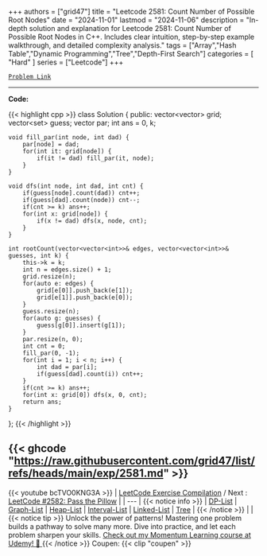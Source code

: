 
+++
authors = ["grid47"]
title = "Leetcode 2581: Count Number of Possible Root Nodes"
date = "2024-11-01"
lastmod = "2024-11-06"
description = "In-depth solution and explanation for Leetcode 2581: Count Number of Possible Root Nodes in C++. Includes clear intuition, step-by-step example walkthrough, and detailed complexity analysis."
tags = ["Array","Hash Table","Dynamic Programming","Tree","Depth-First Search"]
categories = [
    "Hard"
]
series = ["Leetcode"]
+++



[`Problem Link`](https://leetcode.com/problems/count-number-of-possible-root-nodes/description/)

---
**Code:**

{{< highlight cpp >}}
class Solution {
public:
    vector<vector<int>> grid;
    vector<set<int>> guess;
    vector<int> par;
    int ans = 0, k;

    void fill_par(int node, int dad) {
        par[node] = dad;
        for(int it: grid[node]) {
            if(it != dad) fill_par(it, node);
        }
    }
    
    void dfs(int node, int dad, int cnt) {
        if(guess[node].count(dad)) cnt++;
        if(guess[dad].count(node)) cnt--;
        if(cnt >= k) ans++;
        for(int x: grid[node]) {
            if(x != dad) dfs(x, node, cnt);
        }
    }
    
    int rootCount(vector<vector<int>>& edges, vector<vector<int>>& guesses, int k) {
        this->k = k;
        int n = edges.size() + 1;
        grid.resize(n);
        for(auto e: edges) {
            grid[e[0]].push_back(e[1]);
            grid[e[1]].push_back(e[0]);            
        }
        guess.resize(n);
        for(auto g: guesses) {
            guess[g[0]].insert(g[1]);
        }
        par.resize(n, 0);
        int cnt = 0;
        fill_par(0, -1);
        for(int i = 1; i < n; i++) {
            int dad = par[i];
            if(guess[dad].count(i)) cnt++;
        }
        if(cnt >= k) ans++;
        for(int x: grid[0]) dfs(x, 0, cnt);
        return ans;
    }
};
{{< /highlight >}}

{{< ghcode "https://raw.githubusercontent.com/grid47/list/refs/heads/main/exp/2581.md" >}}
---
{{< youtube bcTVO0KNG3A >}}
| [LeetCode Exercise Compilation](https://grid47.xyz/leetcode/) / Next : [LeetCode #2582: Pass the Pillow](https://grid47.xyz/posts/leetcode-2582-pass-the-pillow-solution/) |
| --- |
{{< notice info >}}
| [DP-List](https://grid47.xyz/lists/dp/) | [Graph-List](https://grid47.xyz/lists/graph/) | [Heap-List](https://grid47.xyz/lists/heap/) | [Interval-List](https://grid47.xyz/lists/interval/) | [Linked-List](https://grid47.xyz/lists/ll/) | [Tree](https://grid47.xyz/lists/tree/) |
{{< /notice >}}
| |
{{< notice tip >}}
Unlock the power of patterns! Mastering one problem builds a pathway to solve many more. Dive into practice, and let each problem sharpen your skills. [Check out my Momentum Learning course at Udemy! 🚀 ](https://www.udemy.com/course/algorithms-and-data-structures-in-cpp/)
{{< /notice >}}
Coupen: {{< clip "coupen" >}}
